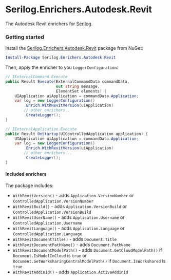 # Serilog.Enrichers.Autodesk.Revit

The Autodesk Revit enrichers for [Serilog](https://serilog.net).

### Getting started

Install the [Serilog.Enrichers.Autodesk.Revit](https://www.nuget.org/packages/Serilog.Enrichers.Autodesk.Revit/) package from NuGet:

```powershell
Install-Package Serilog.Enrichers.Autodesk.Revit
```

Then, apply the enricher to you `LoggerConfiguration`:

```csharp
// IExternalCommand.Execute
public Result Execute(ExternalCommandData commandData, 
                      out string message, 
                      ElementSet elements) {
    UIApplication uiApplication = commandData.Application;
    var log = new LoggerConfiguration()
        .Enrich.WithRevitVersion(uiApplication)
        // other enrichers..
        .CreateLogger();
}
```

```csharp
// IExternalApplication.Execute
public Result OnStartup(UIControlledApplication application) {
    UIApplication uiApplication = commandData.Application;
    var log = new LoggerConfiguration()
        .Enrich.WithRevitVersion(uiApplication)
        // other enrichers...
        .CreateLogger();
}
```

#### Included enrichers

The package includes:

- `WithRevitVersion()` - adds `Application.VersionNumber` or `ControlledApplication.VersionNumber`
- `WithRevitBuild()` - adds `Application.VersionBuild` or `ControlledApplication.VersionBuild`
- `WithRevitUserName()` - adds `Application.Username` or `ControlledApplication.Username`
- `WithRevitLanguage()` - adds `Application.Language` or `ControlledApplication.Language`
- `WithRevitDocumentTitle()` - adds `Document.Title`
- `WithRevitDocumentPathName()` - adds `Document.PathName`
- `WithRevitDocumentModelPath()` - adds `Document.GetCloudModelPath()` if `Document.IsModelInCloud` is `true` or `Document.GetWorksharingCentralModelPath()` if `Document.IsWorkshared` is `true`
- `WithRevitAddinId()` - adds `Application.ActiveAddinId`